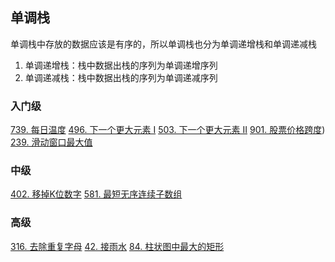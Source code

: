 

## 单调栈

单调栈中存放的数据应该是有序的，所以单调栈也分为单调递增栈和单调递减栈

1. 单调递增栈：栈中数据出栈的序列为单调递增序列
2. 单调递减栈：栈中数据出栈的序列为单调递减序列


### 入门级

[739. 每日温度](https://leetcode-cn.com/problems/daily-temperatures/)
[496. 下一个更大元素 I](https://leetcode-cn.com/problems/next-greater-element-i/)
[503. 下一个更大元素 II](https://leetcode-cn.com/problems/next-greater-element-ii/)
[901. 股票价格跨度](https://leetcode-cn.com/problems/online-stock-span/))
[239. 滑动窗口最大值](https://leetcode-cn.com/problems/sliding-window-maximum/)

### 中级

[402. 移掉K位数字](https://leetcode-cn.com/problems/remove-k-digits/)
[581. 最短无序连续子数组](https://leetcode-cn.com/problems/shortest-unsorted-continuous-subarray/)

### 高级

[316. 去除重复字母](https://leetcode-cn.com/problems/remove-duplicate-letters/)
[42. 接雨水](https://leetcode-cn.com/problems/trapping-rain-water/submissions/)
[84. 柱状图中最大的矩形](https://leetcode-cn.com/problems/largest-rectangle-in-histogram/)
